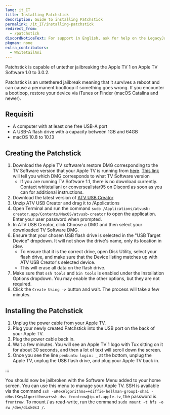 ```yaml
---
lang: it_IT
title: Installing Patchstick
description: Guide to installing Patchstick
permalink: /it_IT/installing-patchstick
redirect_from:
  - /patchstick
discordNoticeText: For support in English, ask for help on the LegacyJailbreak [Discord Server](http://discord.legacyjailbreak.com/).
pkgman: none
extra_contributors:
  - WhitetailAni
---
```


Patchstick is capable of untether jailbreaking the Apple TV 1 on Apple TV Software 1.0 to 3.0.2.

Patchstick is an <router-link to="/types-of-jailbreak/#untethered-jailbreaks">untethered</router-link> jailbreak meaning that it survives a reboot and can cause a permanent bootloop if something goes wrong. If you encounter a bootloop, restore your device via iTunes or Finder (macOS Catalina and newer).

## Requisiti

- A computer with at least one free USB-A port
- A USB-A flash drive with a capacity between 1GB and 64GB
- macOS 10.8 to 10.13

## Creating the Patchstick

1. Download the Apple TV software's restore DMG corresponding to the TV Software version that your Apple TV is running from [here](https://mega.nz/folder/k4FAXCIB#Fk7pxs6ikYzL3YBvAGX5ig/folder/cgUwDb5S). [This link](https://www.iclarified.com/970/appletv-firmware-download-locations) will tell you which DMG corresponds to what TV Software version
   - If you are running TV Software 1.1, there is no download currently. Contact whitetailani or converseallstar95 on Discord as soon as you can for additional instructions.
2. Download the latest version of [ATV USB Creator](https://mega.nz/folder/k4FAXCIB#Fk7pxs6ikYzL3YBvAGX5ig/folder/M1kWwbia)
3. Unzip ATV USB Creator and drag it to /Applications
4. Open Terminal and run the command `sudo /Applications/atvusb-creator.app/Contents/MacOS/atvusb-creator` to open the application. Enter your user password when prompted.
5. In ATV USB Creator, click Choose a DMG and then select your downloaded TV Software DMG.
6. Ensure that your chosen USB flash drive is selected in the "USB Target Device" dropdown. It will not show the drive's name, only its location in /dev.
   - To ensure that it is the correct drive, open Disk Utility, select your flash drive, and make sure that the Device listing matches up with ATV USB Creator's selected device.
   - This will erase all data on the flash drive.
7. Make sure that `ssh tools` and `bin tools` is enabled under the Installation Options dropdown. You may enable the other options, but they are not required.
8. Click the `Create Using ->` button and wait. The process will take a few minutes.

## Installing the Patchstick

1. Unplug the power cable from your Apple TV.
2. Plug your newly created Patchstick into the USB port on the back of your Apple TV.
3. Plug the power cable back in.
4. Wait a few minutes. You will see an Apple TV 1 logo with Tux sitting on it for about 30 seconds, and then a lot of text will scroll down the screen.
5. Once you see the line `penbuntu login: _` at the bottom, unplug the Apple TV, unplug the USB flash drive, and plug your Apple TV back in.

:::

You should now be jailbroken with the Software Menu added to your home screen. You can use this menu to manage your Apple TV. SSH is available via the command `ssh -oKexAlgorithms=+diffie-hellman-group1-sha1 -oHostKeyAlgorithms=+ssh-dss frontrow@ip.of.apple.tv`, the password is `frontrow`.
To mount / as read-write, run the command `sudo mount -t hfs -o rw /dev/disk0s3 /`.
